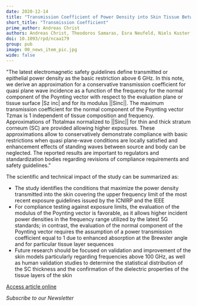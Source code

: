 ```yaml
---
date: 2020-12-14
title: "Transmission Coefficient of Power Density into Skin Tissue Between 6 And 300 GHz"
short_title: "Transmission Coefficient"
prime_author: Andreas Christ
authors: Andreas Christ, Theodoros Samaras, Esra Neufeld, Niels Kuster, Radiation Protection Dosimetry 2020, Volume 192, Issue 1, pages 113-118, online 04 December 2020
doi: 10.1093/rpd/ncaa179
group: pub
image: 00_news_item_pic.jpg
wide: false
---
```

"The latest electromagnetic safety guidelines define transmitted or epithelial power density as the basic restriction above 6 GHz. In this note, we derive an approximation for a conservative transmission coefficient for quasi plane wave incidence as a function of the frequency for the normal component of the Poynting vector with respect to the evaluation plane or tissue surface |Sz inc| and for its modulus ||Sinc||. The maximum transmission coefficient for the normal component of the Poynting vector Tzmax is 1 independent of tissue composition and frequency. Approximations of Ttotalmax normalized to ||Sinc|| for thin and thick stratum corneum (SC) are provided allowing higher exposures. These approximations allow to conservatively demonstrate compliance with basic restrictions when quasi plane-wave conditions are locally satisfied and enhancement effects of standing waves between source and body can be neglected. The reported results are important to regulators and standardization bodies regarding revisions of compliance requirements and safety guidelines."

The scientific and technical impact of the study can be summarized as:

+ The study identifies the conditions that maximize the power density transmitted into the skin covering the upper frequency limit of the most recent exposure guidelines issued by the ICNIRP and the IEEE
+ For compliance testing against exposure limits, the evaluation of the modulus of the Poynting vector is favorable, as it allows higher incident power densities in the frequency range utilized by the latest 5G standards; in contrast, the evaluation of the normal component of the Poynting vector requires the assumption of a power transmission coefficient equal to 1 due to enhanced absorption at the Brewster angle and for particular tissue layer sequences
+ Future research should be focused on validation and improvement of the skin models particularly regarding frequencies above 100 GHz, as well as human validation studies to determine the statistical distribution of the SC thickness and the confirmation of the dielectric properties of the tissue layers of the skin

[Access article online](https://academic.oup.com/rpd/article-abstract/192/1/113/6019980?redirectedFrom=fulltext)

*Subscribe to our Newsletter*

